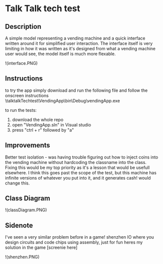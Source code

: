 # Talk Talk tech test

## Description
A simple model representing a vending machine and a quick interface written around it for simplified user interaction.
The interface itself is very limiting in how it was written as it's designed from what a vending machine user would see, the model itself is much more flexable.

!(interface.PNG)

## Instructions
to try the app simply download and run the following file and follow the onscreen instructions
\talktalkTechtest\VendingApp\bin\Debug\vendingApp.exe

to run the tests:
1. download the whole repo 
2. open "VendingApp.sln" in Visual studio
3. press "ctrl + r" followed by "a"

## Improvements
Better test isolation - was having trouble figuring out how to inject coins into the vending machine without hardcoding the classname into the class. Fixing this would be my top priority as it's a lesson that would be usefull elsewhere.
I think this goes past the scope of the test, but this machine has infinite versions of whatever you put into it, and it generates cash! would change this.

## Class Diagram
!(classDiagram.PNG)


## Sidenote
I've seen a very similar problem before in a game! 
shenzhen IO where you design circuits and code chips using assembly, just for fun heres my solution in the game [screenie here]

!(shenzhen.PNG)
